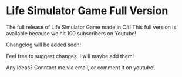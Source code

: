 # Life Simulator Game Full Version
The full release of Life Simulator Game made in C#! This full version is available because we hit 100 subscribers on Youtube!

Changelog will be added soon!

Feel free to suggest changes, I will maybe add them!

Any ideas? Conntact me via email, or comment it on youtube!
